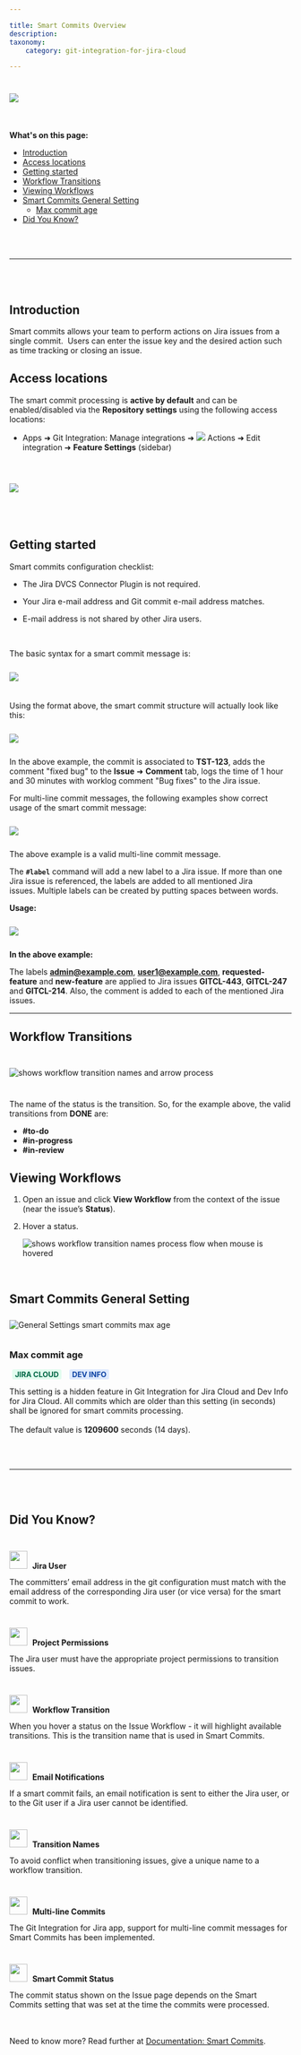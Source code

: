 ```yaml
---

title: Smart Commits Overview
description:
taxonomy:
    category: git-integration-for-jira-cloud

---
```



<img src='/wp-content/uploads/gij-docs-git-for-jira-landing-pages-title-banner.png' style='display:block;margin:40px auto 50px auto;max-width:100%' />

**What's on this page:**
- [Introduction](#introduction)
- [Access locations](#access-locations)
- [Getting started](#getting-started)
- [Workflow Transitions](#workflow-transitions)
- [Viewing Workflows](#viewing-workflows)
- [Smart Commits General Setting](#smart-commits-general-setting)
  - [Max commit age](#max-commit-age)
- [Did You Know?](#did-you-know)

<br>
<br>
<hr>
<br>
<br>

## Introduction

Smart commits allows your team to perform actions on Jira issues from a single commit.  Users can enter the issue key and the desired action such as time tracking or closing an issue.


## Access locations

The smart commit processing is **active by default** and can be enabled/disabled via the **Repository settings** using the following access locations:

*   Apps ➜ Git Integration: Manage integrations ➜ <img src='/wp-content/uploads/actions-icon.png' /> Actions ➜ Edit integration ➜ **Feature Settings** (sidebar)

<br>

<img src='/wp-content/uploads/gij-gitcloud-repo-settings-smart-commits-cfg.png' style='display:block;margin:25px auto 35px auto;max-width:100%' />

<br>

## Getting started

Smart commits configuration checklist:

*   The Jira DVCS Connector Plugin is not required.

*   Your Jira e-mail address and Git commit e-mail address matches.

*   E-mail address is not shared by other Jira users.

<br>

The basic syntax for a smart commit message is:

<img src='/wp-content/uploads/gij-gitcloud-sc-overview-code-01.png' style='display:block;margin:25px auto 35px auto;max-width:100%' />

Using the format above, the smart commit structure will actually look like this:

<img src='/wp-content/uploads/gij-gitcloud-sc-overview-code-02.png' style='display:block;margin:25px auto;max-width:100%' />

In the above example, the commit is associated to **TST-123**, adds the comment "fixed bug" to the **Issue** ➜ **Comment** tab, logs the time of 1 hour and 30 minutes with worklog comment "Bug fixes" to the Jira issue.

For multi-line commit messages, the following examples show correct usage of the smart commit message:

<img src='/wp-content/uploads/gij-gitcloud-sc-overview-code-03.png' style='display:block;margin:25px auto;max-width:100%' />

The above example is a valid multi-line commit message.

The **`#label`** command will add a new label to a Jira issue. If more than one Jira issue is referenced, the labels are added to all mentioned Jira issues. Multiple labels can be created by putting spaces between words.

**Usage:**

<img src='/wp-content/uploads/gij-gitcloud-sc-overview-code-04.png' style='display:block;margin:25px auto;max-width:100%' />

**In the above example:**

The labels **admin@example.com**, **user1@example.com**, **requested-feature** and **new-feature** are applied to Jira issues **GITCL-443**, **GITCL-247** and **GITCL-214**. Also, the comment is added to each of the mentioned Jira issues.

* * *

## Workflow Transitions

<img src='/wp-content/uploads/gij-jira-simple-workflow.png' style='margin:25px auto;max-width:100%;' alt='shows workflow transition names and arrow process' />

The name of the status is the transition. So, for the example above, the valid transitions from **DONE** are:

*   **\#to-do**
*   **\#in-progress**
*   **\#in-review**

## Viewing Workflows

1.  Open an issue and click **View Workflow** from the context of the issue (near the issue’s **Status**).

2.  Hover a status.

    ![shows workflow transition names process flow when mouse is hovered](https://bigbrassband.com/docimgs/jira-workflow-hover.png)

<br>

## Smart Commits General Setting

<img src='/wp-content/uploads/gij-gitcloud-smart-commits-general-setting.png' style='display:block;max-width:100%;margin:25px auto 35px auto;' alt='General Settings smart commits max age' />

### Max commit age

<b style='background-color:#E2FCEF; padding:1px 5px; color:#006745; border-radius:3px; margin: 0 5px; font-size: small;'>JIRA CLOUD</b> <b style='background-color:#DEEAFE; padding:1px 5px; color:#0C42A3; border-radius:3px; margin: 0 5px; font-size: small;'>DEV INFO</b>

This setting is a hidden feature in Git Integration for Jira Cloud and Dev Info for Jira Cloud. All commits which are older than this setting (in seconds) shall be ignored for smart commits processing.<br><br>The default value is **1209600** seconds (14 days).

<br>
<br>
<hr>
<br>
<br>

## Did You Know?

<img src='/wp-content/uploads/gij-profile.png' style='display:inline-block;width:32px;height:32px;margin:25px 5px 15px 0' /> <b>Jira User</b><br>
The committers’ email address in the git configuration must match with the email address of the corresponding Jira user (or vice versa) for the smart commit to work.

<img src='/wp-content/uploads/gij-stack.png' style='display:inline-block;width:32px;height:32px;margin:25px 5px 15px 0' /> <b>Project Permissions</b><br>
The Jira user must have the appropriate project permissions to transition issues.

<img src='/wp-content/uploads/gij-trends.png' style='display:inline-block;width:32px;height:32px;margin:25px 5px 15px 0' /> <b>Workflow Transition</b><br>
When you hover a status on the Issue Workflow - it will highlight available transitions. This is the transition name that is used in Smart Commits.

<img src='/wp-content/uploads/gij-email.png' style='display:inline-block;width:32px;height:32px;margin:25px 5px 15px 0' /> <b>Email Notifications</b><br>
If a smart commit fails, an email notification is sent to either the Jira user, or to the Git user if a Jira user cannot be identified.

<img src='/wp-content/uploads/gij-compose.png' style='display:inline-block;width:32px;height:32px;margin:25px 5px 15px 0' /> <b>Transition Names</b><br>
To avoid conflict when transitioning issues, give a unique name to a workflow transition.

<img src='/wp-content/uploads/gij-document.png' style='display:inline-block;width:32px;height:32px;margin:25px 5px 15px 0' /> <b>Multi-line Commits</b><br>
The Git Integration for Jira app, support for multi-line commit messages for Smart Commits has been implemented.

<img src='/wp-content/uploads/gij-barchart.png' style='display:inline-block;width:32px;height:32px;margin:25px 5px 15px 0' /> <b>Smart Commit Status</b><br>
The commit status shown on the Issue page depends on the Smart Commits setting that was set at the time the commits were processed.

<br>
<br>

<div class="bbb-callout bbb--info">
    <div class="irow">
    <div class="ilogobox">
        <span class="logoimg"></span>
    </div>
    <div class="imsgbox">
        Need to know more? Read further at <a href='/git-integration-for-jira-cloud/smart-commits-gij-cloud'>Documentation: Smart Commits</a>.
    </div>
    </div>
</div>
<br>
